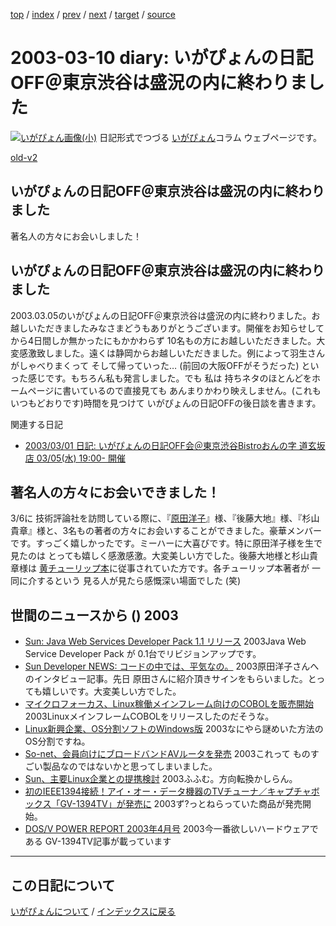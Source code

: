 [top](https://igapyon.github.io/diary/) 
 / [index](https://igapyon.github.io/diary/2003/index.html) 
 / [prev](https://igapyon.github.io/diary/2003/ig030311.html) 
 / [next](https://igapyon.github.io/diary/2003/ig030304.html) 
 / [target](https://igapyon.github.io/diary/2003/ig030310.html) 
 / [source](https://github.com/igapyon/diary/blob/gh-pages/2003/ig030310.html.src.md) 

2003-03-10 diary: いがぴょんの日記OFF＠東京渋谷は盛況の内に終わりました
=====================================================================================================
[![いがぴょん画像(小)](https://igapyon.github.io/diary/images/iga200306s.jpg "いがぴょん")](https://igapyon.github.io/diary/memo/memoigapyon.html) 日記形式でつづる [いがぴょん](https://igapyon.github.io/diary/memo/memoigapyon.html)コラム ウェブページです。

[old-v2](ig030310-orig.html)

## いがぴょんの日記OFF＠東京渋谷は盛況の内に終わりました

著名人の方々にお会いしました！


## いがぴょんの日記OFF＠東京渋谷は盛況の内に終わりました

2003.03.05のいがぴょんの日記OFF＠東京渋谷は盛況の内に終わりました。お越しいただきましたみなさまどうもありがとうございます。開催をお知らせしてから4日間しか無かったにもかかわらず 10名もの方にお越しいただきました。大変感激致しました。遠くは静岡からお越しいただきました。例によって羽生さんがしゃべりまくって そして帰っていった… (前回の大阪OFFがそうだった) といった感じです。もちろん私も発言しました。でも 私は 持ちネタのほとんどをホームページに書いているので直接見ても あんまりかわり映えしません。(これもいつもどおりです)時間を見つけて いがぴょんの日記OFFの後日談を書きます。

関連する日記

* [2003/03/01 日記: いがぴょんの日記OFF会＠東京渋谷Bistroおんの字 道玄坂店
  03/05(水) 19:00- 開催](ig030301.html)

## 著名人の方々にお会いできました！

3/6に 技術評論社を訪問している際に、『[原田洋子](http://www.t3.rim.or.jp/~yoko-k-h/java/servlet/)』様、『後藤大地』様、『杉山貴章』様と、3名もの著者の方々にお会いすることができました。豪華メンバーです。すっごく嬉しかったです。ミーハーに大喜びです。特に原田洋子様を生で見たのは とっても嬉しく感激感激。大変美しい方でした。後藤大地様と杉山貴章様は [黄チューリップ本](http://www.gihyo.co.jp/books/syoseki.php/4-7741-1667-X)に従事されていた方です。各チューリップ本著者が 一同に介するという 見る人が見たら感慨深い場面でした (笑)

## 世間のニュースから () 2003

* [Sun: Java Web Services Developer Pack 1.1 リリース](http://java.sun.com/webservices/webservicespack.html)  2003Java Web Service Developer Pack が 0.1台でリビジョンアップです。
* [Sun Developer NEWS: コードの中では、平気なの。](http://sdc.sun.co.jp/news/200303/danwa01.html)  2003原田洋子さんへのインタビュー記事。先日 原田さんに紹介頂きサインをもらいました。とっても嬉しいです。大変美しい方でした。
* [マイクロフォーカス、Linux稼働メインフレーム向けのCOBOLを販売開始](http://www.zdnet.co.jp/enterprise/0302/26/epn10.html)  2003LinuxメインフレームCOBOLをリリースしたのだそうな。
* [Linux新興企業、OS分割ソフトのWindows版](http://www.zdnet.co.jp/news/0302/28/nebt_16.html)  2003なにやら謎めいた方法のOS分割ですね。
* [So-net、会員向けにブロードバンドAVルータを発売](http://biztech.nikkeibp.co.jp/wcs/leaf/CID/onair/biztech/inet/233978)  2003これって ものすごい製品なのではないかと思ってしまいました。
* [Sun、主要Linux企業との提携検討](http://www.zdnet.co.jp/news/0303/08/nebt_14.html)  2003ふふむ。方向転換かしらん。
* [初のIEEE1394接続！アイ・オー・データ機器のTVチューナ／キャプチャボックス「GV-1394TV」が発売に](http://akiba.ascii24.com/akiba/news/2003/03/07/642322-000.html)  2003ず?っとねらっていた商品が発売開始。
* [DOS/V POWER REPORT 2003年4月号](http://home.impress.co.jp/magazine/dosvpr/mag/0304/)  2003今一番欲しいハードウェアである GV-1394TV記事が載っています

----------------------------------------------------------------------------------------------------

## この日記について
[いがぴょんについて](https://igapyon.github.io/diary/memo/memoigapyon.html) / [インデックスに戻る](https://igapyon.github.io/diary/idxall.html)
